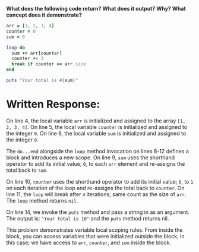 **What does the following code return? What does it output? Why? What concept does it demonstrate?**

```ruby
arr = [1, 2, 3, 4]
counter = 0
sum = 0

loop do
  sum += arr[counter]
  counter += 1
  break if counter == arr.size
end

puts "Your total is #{sum}"
```

# Written Response:

On line 4, the local variable `arr` is initialized and assigned to the array `[1, 2, 3, 4]`.
On line 5, the local variable `counter` is initialized and assigned to the integer `0`.
On line 6, the local variable `sum` is initialized and assigned to the integer `0`.

The `do...end` alongside the `loop` method invocation on lines 8-12 defines a block and introduces a new scope. On line 9, `sum` uses the shorthand operator to add its initial value; `0`, to each `arr` element and re-assigns the total back to `sum`.

On line 10, `counter` uses the shorthand operator to add its initial value; `0`, to `1` on each iteration of the loop and re-assigns the total back to `counter`. On line 11, the `loop` will break after `4` iterations; same count as the size of `arr`. The `loop` method returns `nil`.

On line 14, we invoke the `puts` method and pass a string in as an argument. The output is: `"Your total is 10"` and the `puts` method returns nil.

This problem demonstrates variable local scoping rules. From inside the block, you can access variables that were initialized outside the block; in this case; we have access to `arr`, `counter`, and `sum` inside the block.


